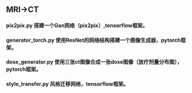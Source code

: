 ## MRI->CT
#### pix2pix.py 搭建一个Gan网络（pix2pix）,tensorflow框架。
#### generator_torch.py 使用ResNet的网络结构搭建一个图像生成器，pytorch框架。
#### dose_generator.py 使用三张ct图像合成一张dose图像（放疗剂量分布图），pytorch框架。
#### style_transfer.py 风格迁移网络，tensorflow框架。

